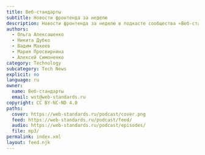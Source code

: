 ```yaml
---
title: Веб-стандарты
subtitle: Новости фронтенда за неделю
description: Новости фронтенда за неделю в подкасте сообщества «Веб-стандарты».
authors:
  - Ольга Алексашенко
  - Никита Дубко
  - Вадим Макеев
  - Мария Просвирнина
  - Алексей Симоненко
category: Technology
subcategory: Tech News
explicit: no
language: ru
owner:
  name: Веб-стандарты
  email: wst@web-standards.ru
copyright: СС BY-NC-ND 4.0
paths:
  cover: https://web-standards.ru/podcast/cover.png
  feed: https://web-standards.ru/podcast/feed/
  audio: https://web-standards.ru/podcast/episodes/
  file: mp3/
permalink: index.xml
layout: feed.njk
---
```

